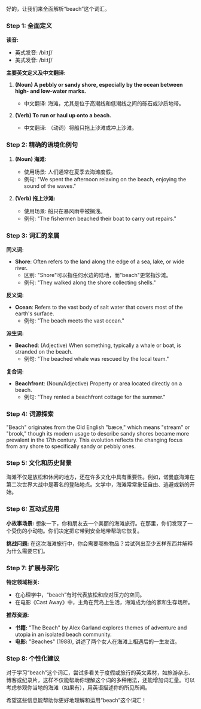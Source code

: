 好的，让我们来全面解析“beach”这个词汇。

### Step 1: 全面定义

**读音:**
- 英式发音: /biːtʃ/
- 美式发音: /biːtʃ/

**主要英文定义及中文翻译:**
1. **(Noun) A pebbly or sandy shore, especially by the ocean between high- and low-water marks.**
   - 中文翻译: 海滩，尤其是位于高潮线和低潮线之间的砾石或沙质地带。
  
2. **(Verb) To run or haul up onto a beach.**
   - 中文翻译: （动词）将船只拖上沙滩或冲上沙滩。

### Step 2: 精确的语境化例句

1. **(Noun) 海滩:**
   - 使用场景: 人们通常在夏季去海滩度假。
   - 例句: "We spent the afternoon relaxing on the beach, enjoying the sound of the waves."
   
2. **(Verb) 拖上沙滩:**
   - 使用场景: 船只在暴风雨中被搁浅。
   - 例句: "The fishermen beached their boat to carry out repairs."

### Step 3: 词汇的亲属

**同义词:**
- **Shore**: Often refers to the land along the edge of a sea, lake, or wide river. 
  - 区别: "Shore"可以指任何水边的陆地，而"beach"更常指沙滩。
  - 例句: "They walked along the shore collecting shells."

**反义词:**
- **Ocean**: Refers to the vast body of salt water that covers most of the earth's surface.
  - 例句: "The beach meets the vast ocean."

**派生词:**
- **Beached**: (Adjective) When something, typically a whale or boat, is stranded on the beach. 
  - 例句: "The beached whale was rescued by the local team."

**复合词:**
- **Beachfront**: (Noun/Adjective) Property or area located directly on a beach.
  - 例句: "They rented a beachfront cottage for the summer."

### Step 4: 词源探索

"Beach" originates from the Old English "bæce," which means "stream" or "brook," though its modern usage to describe sandy shores became more prevalent in the 17th century. This evolution reflects the changing focus from any shore to specifically sandy or pebbly ones.

### Step 5: 文化和历史背景

海滩不仅是放松和休闲的地方，还在许多文化中具有重要性。例如，诺曼底海滩在第二次世界大战中是著名的登陆地点。文学中，海滩常常象征自由、逃避或新的开始。

### Step 6: 互动式应用

**小故事场景:**
想象一下，你和朋友去一个美丽的海滩旅行。在那里，你们发现了一个受伤的小动物。你们决定把它带到安全地带帮助它恢复。

**挑战问题:**
在这次海滩旅行中，你会需要哪些物品？尝试列出至少五样东西并解释为什么需要它们。

### Step 7: 扩展与深化

**特定领域相关:**
- 在心理学中，“beach”有时代表放松和应对压力的空间。
- 在电影《Cast Away》中，主角在荒岛上生活，海滩成为他的家和生存场所。

**推荐资源:**
- **书籍:** "The Beach" by Alex Garland explores themes of adventure and utopia in an isolated beach community.
- **电影:** "Beaches" (1988), 讲述了两个女人在海滩上相遇后的一生友谊。

### Step 8: 个性化建议

对于学习“beach”这个词汇，尝试多看关于度假或旅行的英文素材，如旅游杂志、博客或纪录片，这样不仅能帮助你理解这个词的多种用法，还能增加词汇量。可以考虑参观你当地的海滩（如果有），用英语描述你的所见所闻。

希望这些信息能帮助你更好地理解和运用“beach”这个词汇！